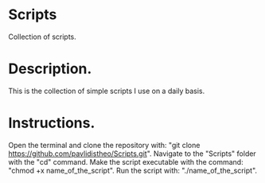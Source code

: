 # Scripts

Collection of scripts.

# Description.

This is the collection of simple scripts I use on a daily basis.

# Instructions.

Open the terminal and clone the repository with: "git clone https://github.com/pavlidistheo/Scripts.git". Navigate to the "Scripts" folder with the "cd" command. Make the script executable with the command: "chmod +x name_of_the_script". Run the script with: "./name_of_the_script".
